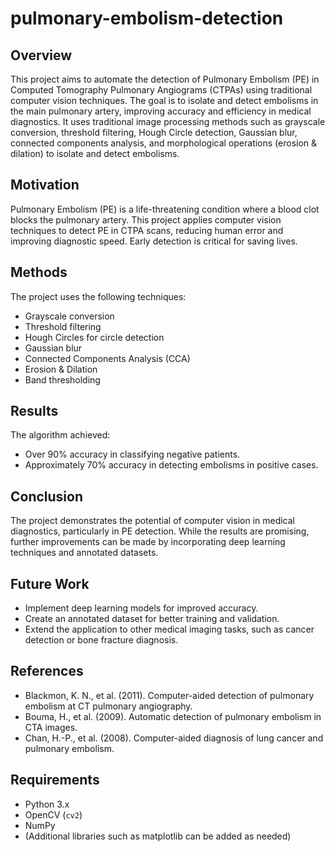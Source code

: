 # pulmonary-embolism-detection

## Overview
This project aims to automate the detection of Pulmonary Embolism (PE) in Computed Tomography Pulmonary Angiograms (CTPAs) using traditional computer vision techniques. The goal is to isolate and detect embolisms in the main pulmonary artery, improving accuracy and efficiency in medical diagnostics. It uses traditional image processing methods such as grayscale conversion, threshold filtering, Hough Circle detection, Gaussian blur, connected components analysis, and morphological operations (erosion & dilation) to isolate and detect embolisms.

## Motivation
Pulmonary Embolism (PE) is a life-threatening condition where a blood clot blocks the pulmonary artery. This project applies computer vision techniques to detect PE in CTPA scans, reducing human error and improving diagnostic speed. Early detection is critical for saving lives.

## Methods
The project uses the following techniques:
- Grayscale conversion
- Threshold filtering
- Hough Circles for circle detection
- Gaussian blur
- Connected Components Analysis (CCA)
- Erosion & Dilation
- Band thresholding
  
## Results
The algorithm achieved:
- Over 90% accuracy in classifying negative patients.
- Approximately 70% accuracy in detecting embolisms in positive cases.

## Conclusion
The project demonstrates the potential of computer vision in medical diagnostics, particularly in PE detection. While the results are promising, further improvements can be made by incorporating deep learning techniques and annotated datasets.

## Future Work
- Implement deep learning models for improved accuracy.
- Create an annotated dataset for better training and validation.
- Extend the application to other medical imaging tasks, such as cancer detection or bone fracture diagnosis.

## References
- Blackmon, K. N., et al. (2011). Computer-aided detection of pulmonary embolism at CT pulmonary angiography.
- Bouma, H., et al. (2009). Automatic detection of pulmonary embolism in CTA images.
- Chan, H.-P., et al. (2008). Computer-aided diagnosis of lung cancer and pulmonary embolism.

## Requirements
- Python 3.x
- OpenCV (`cv2`)
- NumPy
- (Additional libraries such as matplotlib can be added as needed)
